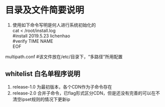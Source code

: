 # 目录及文件简要说明  
1. 使用如下命令写明是何人进行系统初始化的  
cat <<EOF > /root/install.log  
#install 2019.5.23 lichenhao  
#verify TIME NAME  
EOF  

multipath.conf	#该文件放在/etc/目录下，“多路径”所用配置  

## whitelist 白名单程序说明
1. release-1.0 为最初版本，各个CDN作为子命令存在  
2. release-2.0 合并子命令，已flag形式区分CDN，但是还没有完善的可以在不清空ipset规则的情况下更新ip